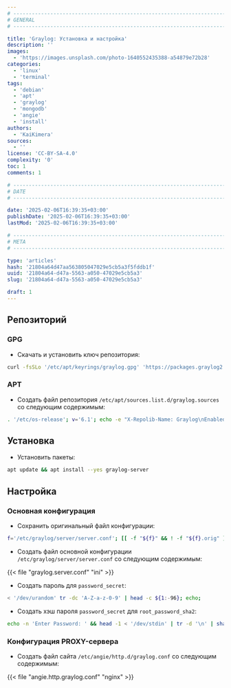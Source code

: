 ```yaml
---
# -------------------------------------------------------------------------------------------------------------------- #
# GENERAL
# -------------------------------------------------------------------------------------------------------------------- #

title: 'Graylog: Установка и настройка'
description: ''
images:
  - 'https://images.unsplash.com/photo-1640552435388-a54879e72b28'
categories:
  - 'linux'
  - 'terminal'
tags:
  - 'debian'
  - 'apt'
  - 'graylog'
  - 'mongodb'
  - 'angie'
  - 'install'
authors:
  - 'KaiKimera'
sources:
  - ''
license: 'CC-BY-SA-4.0'
complexity: '0'
toc: 1
comments: 1

# -------------------------------------------------------------------------------------------------------------------- #
# DATE
# -------------------------------------------------------------------------------------------------------------------- #

date: '2025-02-06T16:39:35+03:00'
publishDate: '2025-02-06T16:39:35+03:00'
lastMod: '2025-02-06T16:39:35+03:00'

# -------------------------------------------------------------------------------------------------------------------- #
# META
# -------------------------------------------------------------------------------------------------------------------- #

type: 'articles'
hash: '21804a64d47aa563805047029e5cb5a3f5fddb1f'
uuid: '21804a64-d47a-5563-a050-47029e5cb5a3'
slug: '21804a64-d47a-5563-a050-47029e5cb5a3'

draft: 1
---
```




<!--more-->

## Репозиторий

### GPG

- Скачать и установить ключ репозитория:

```bash
curl -fsSLo '/etc/apt/keyrings/graylog.gpg' 'https://packages.graylog2.org/repo/debian/keyring.gpg'
```

### APT

- Создать файл репозитория `/etc/apt/sources.list.d/graylog.sources` со следующим содержимым:

```bash
. '/etc/os-release'; v='6.1'; echo -e "X-Repolib-Name: Graylog\nEnabled: yes\nTypes: deb\nURIs: https://packages.graylog2.org/repo/${ID}\nSuites: stable\nComponents: ${v}\nArchitectures: $( dpkg --print-architecture )\nSigned-By: /etc/apt/keyrings/graylog.gpg" | tee '/etc/apt/sources.list.d/graylog.sources'
```

## Установка

- Установить пакеты:

```bash
apt update && apt install --yes graylog-server
```

## Настройка

### Основная конфигурация

- Сохранить оригинальный файл конфигурации:

```bash
f='/etc/graylog/server/server.conf'; [[ -f "${f}" && ! -f "${f}.orig" ]] && mv "${f}" "${f}.orig"
```

- Создать файл основной конфигурации `/etc/graylog/server/server.conf` со следующим содержимым:

{{< file "graylog.server.conf" "ini" >}}

- Создать пароль для `password_secret`:

```bash
< '/dev/urandom' tr -dc 'A-Z-a-z-0-9' | head -c ${1:-96}; echo;
```

- Создать хэш пароля `password_secret` для `root_password_sha2`:

```bash
echo -n 'Enter Password: ' && head -1 < '/dev/stdin' | tr -d '\n' | sha256sum | cut -d ' ' -f1
```

### Конфигурация PROXY-сервера

- Создать файл сайта `/etc/angie/http.d/graylog.conf` со следующим содержимым:

{{< file "angie.http.graylog.conf" "nginx" >}}
